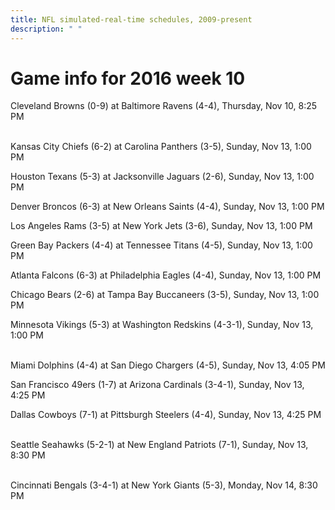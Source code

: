 ```yaml
---
title: NFL simulated-real-time schedules, 2009-present
description: " "
---
```


# Game info for 2016 week 10

Cleveland Browns (0-9) at Baltimore Ravens (4-4), Thursday, Nov 10, 8:25 PM

<br/>Kansas City Chiefs (6-2) at Carolina Panthers (3-5), Sunday, Nov 13, 1:00 PM

Houston Texans (5-3) at Jacksonville Jaguars (2-6), Sunday, Nov 13, 1:00 PM

Denver Broncos (6-3) at New Orleans Saints (4-4), Sunday, Nov 13, 1:00 PM

Los Angeles Rams (3-5) at New York Jets (3-6), Sunday, Nov 13, 1:00 PM

Green Bay Packers (4-4) at Tennessee Titans (4-5), Sunday, Nov 13, 1:00 PM

Atlanta Falcons (6-3) at Philadelphia Eagles (4-4), Sunday, Nov 13, 1:00 PM

Chicago Bears (2-6) at Tampa Bay Buccaneers (3-5), Sunday, Nov 13, 1:00 PM

Minnesota Vikings (5-3) at Washington Redskins (4-3-1), Sunday, Nov 13, 1:00 PM

<br/>Miami Dolphins (4-4) at San Diego Chargers (4-5), Sunday, Nov 13, 4:05 PM

San Francisco 49ers (1-7) at Arizona Cardinals (3-4-1), Sunday, Nov 13, 4:25 PM

Dallas Cowboys (7-1) at Pittsburgh Steelers (4-4), Sunday, Nov 13, 4:25 PM

<br/>Seattle Seahawks (5-2-1) at New England Patriots (7-1), Sunday, Nov 13, 8:30 PM

<br/>Cincinnati Bengals (3-4-1) at New York Giants (5-3), Monday, Nov 14, 8:30 PM

